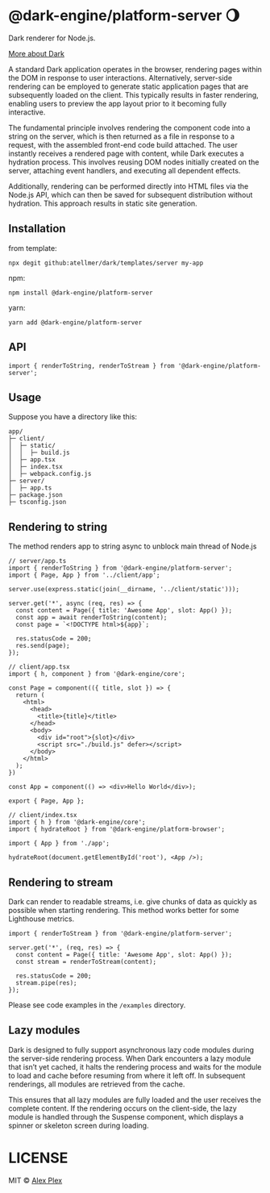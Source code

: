 # @dark-engine/platform-server 🌖

Dark renderer for Node.js.

[More about Dark](https://github.com/atellmer/dark)

A standard Dark application operates in the browser, rendering pages within the DOM in response to user interactions. Alternatively, server-side rendering can be employed to generate static application pages that are subsequently loaded on the client. This typically results in faster rendering, enabling users to preview the app layout prior to it becoming fully interactive.

The fundamental principle involves rendering the component code into a string on the server, which is then returned as a file in response to a request, with the assembled front-end code build attached. The user instantly receives a rendered page with content, while Dark executes a hydration process. This involves reusing DOM nodes initially created on the server, attaching event handlers, and executing all dependent effects.

Additionally, rendering can be performed directly into HTML files via the Node.js API, which can then be saved for subsequent distribution without hydration. This approach results in static site generation.

## Installation

from template:
```
npx degit github:atellmer/dark/templates/server my-app
```

npm:
```
npm install @dark-engine/platform-server
```

yarn:
```
yarn add @dark-engine/platform-server
```

## API

```tsx
import { renderToString, renderToStream } from '@dark-engine/platform-server';
```

## Usage
Suppose you have a directory like this:

```
app/
├─ client/
│  ├─ static/
│  │  ├─ build.js
│  ├─ app.tsx
│  ├─ index.tsx
│  ├─ webpack.config.js
├─ server/
│  ├─ app.ts
├─ package.json
├─ tsconfig.json
```

## Rendering to string

The method renders app to string async to unblock main thread of Node.js

```tsx
// server/app.ts
import { renderToString } from '@dark-engine/platform-server';
import { Page, App } from '../client/app';

server.use(express.static(join(__dirname, '../client/static')));

server.get('*', async (req, res) => {
  const content = Page({ title: 'Awesome App', slot: App() });
  const app = await renderToString(content);
  const page = `<!DOCTYPE html>${app}`;

  res.statusCode = 200;
  res.send(page);
});
```

```tsx
// client/app.tsx
import { h, component } from '@dark-engine/core';

const Page = component(({ title, slot }) => {
  return (
    <html>
      <head>
        <title>{title}</title>
      </head>
      <body>
        <div id="root">{slot}</div>
        <script src="./build.js" defer></script>
      </body>
    </html>
  );
})

const App = component(() => <div>Hello World</div>);

export { Page, App };
```

```tsx
// client/index.tsx
import { h } from '@dark-engine/core';
import { hydrateRoot } from '@dark-engine/platform-browser';

import { App } from './app';

hydrateRoot(document.getElementById('root'), <App />);
```

## Rendering to stream

Dark can render to readable streams, i.e. give chunks of data as quickly as possible when starting rendering. This method works better for some Lighthouse metrics.

```tsx
import { renderToStream } from '@dark-engine/platform-server';

server.get('*', (req, res) => {
  const content = Page({ title: 'Awesome App', slot: App() });
  const stream = renderToStream(content);

  res.statusCode = 200;
  stream.pipe(res);
});
```
Please see code examples in the `/examples` directory.

## Lazy modules

Dark is designed to fully support asynchronous lazy code modules during the server-side rendering process. When Dark encounters a lazy module that isn’t yet cached, it halts the rendering process and waits for the module to load and cache before resuming from where it left off. In subsequent renderings, all modules are retrieved from the cache.

This ensures that all lazy modules are fully loaded and the user receives the complete content. If the rendering occurs on the client-side, the lazy module is handled through the Suspense component, which displays a spinner or skeleton screen during loading.

# LICENSE

MIT © [Alex Plex](https://github.com/atellmer)

